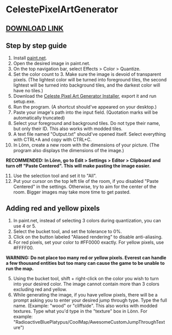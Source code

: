 # CelestePixelArtGenerator

## [DOWNLOAD LINK](https://www.dropbox.com/scl/fi/jgx647bm8p4n07jabqhr7/CelestePixelInstaller.Installer.zip?rlkey=p9gb9wwxr5r5yh5w7gdn0odq6&dl=0)

## Step by step guide
1. Install [paint.net](https://www.getpaint.net/download.html).
2. Open the desired image in paint.net.
3. On the top navigation bar, select Effects > Color > Quantize.
4. Set the color count to 3. Make sure the image is devoid of transparent pixels. (The lightest color will be turned into foreground tiles, the second lightest will be turned into background tiles, and the darkest color will have no tiles.)
5. Download the [Celeste Pixel Art Generator Installer](https://www.dropbox.com/scl/fi/jgx647bm8p4n07jabqhr7/CelestePixelInstaller.Installer.zip?rlkey=p9gb9wwxr5r5yh5w7gdn0odq6&dl=0), export it and run setup.exe.
6. Run the program. (A shortcut should've appeared on your desktop.)
7. Paste your image's path into the input field. (Quotation marks will be automatically truncated)
8. Select your foreground and background tiles. Do not type their name, but only their ID. This also works with modded tiles.
9. A text file named "Output.txt" should've opened itself. Select everything with CTRL+A and copy with CTRL+C.
10. In Lönn, create a new room with the dimensions of your picture. (The program also displays the dimensions of the image.)

**RECOMMENDED: In Lönn, go to Edit > Settings > Editor > Clipboard and turn off "Paste Centered". This will make pasting the image easier.**

11. Use the selection tool and set it to "All".
12. Put your cursor on the top left tile of the room, if you disabled "Paste Centered" in the settings. Otherwise, try to aim for the center of the room. Bigger images may take more time to get pasted.

## Adding red and yellow pixels
1. In paint.net, instead of selecting 3 colors during quantization, you can use 4 or 5.
2. Select the bucket tool, and set the tolerance to 0%.
3. Click on the button labeled "Aliased rendering" to disable anti-aliasing.
4. For red pixels, set your color to #FF0000 exactly. For yellow pixels, use #FFFF00.

**WARNING: Do not place too many red or yellow pixels. Everest can handle a few thousand entities but too many can cause the game to be unable to run the map.**

5. Using the bucket tool, shift + right-click on the color you wish to turn into your desired color. The image cannot contain more than 3 colors excluding red and yellow.
6. While generating the image, if you have yellow pixels, there will be a prompt asking you to enter your desired jump through type. Type the full name. (Example: "wood" or "cliffside". This also works with modded textures. Type what you'd type in the "texture" box in Lönn. For example: "RadioactiveBluePlatypus/CoolMap/AwesomeCustomJumpThroughTexture")

